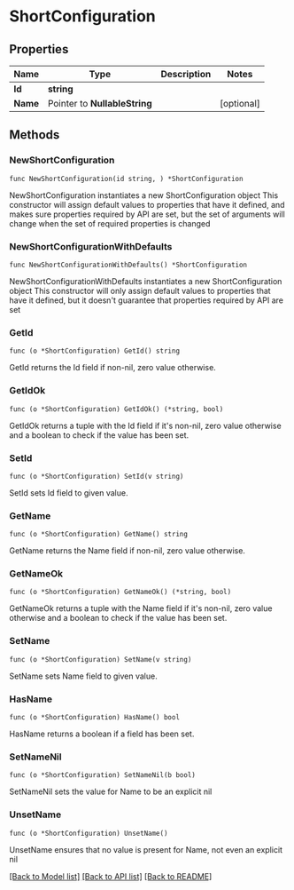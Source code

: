 # ShortConfiguration

## Properties

Name | Type | Description | Notes
------------ | ------------- | ------------- | -------------
**Id** | **string** |  | 
**Name** | Pointer to **NullableString** |  | [optional] 

## Methods

### NewShortConfiguration

`func NewShortConfiguration(id string, ) *ShortConfiguration`

NewShortConfiguration instantiates a new ShortConfiguration object
This constructor will assign default values to properties that have it defined,
and makes sure properties required by API are set, but the set of arguments
will change when the set of required properties is changed

### NewShortConfigurationWithDefaults

`func NewShortConfigurationWithDefaults() *ShortConfiguration`

NewShortConfigurationWithDefaults instantiates a new ShortConfiguration object
This constructor will only assign default values to properties that have it defined,
but it doesn't guarantee that properties required by API are set

### GetId

`func (o *ShortConfiguration) GetId() string`

GetId returns the Id field if non-nil, zero value otherwise.

### GetIdOk

`func (o *ShortConfiguration) GetIdOk() (*string, bool)`

GetIdOk returns a tuple with the Id field if it's non-nil, zero value otherwise
and a boolean to check if the value has been set.

### SetId

`func (o *ShortConfiguration) SetId(v string)`

SetId sets Id field to given value.


### GetName

`func (o *ShortConfiguration) GetName() string`

GetName returns the Name field if non-nil, zero value otherwise.

### GetNameOk

`func (o *ShortConfiguration) GetNameOk() (*string, bool)`

GetNameOk returns a tuple with the Name field if it's non-nil, zero value otherwise
and a boolean to check if the value has been set.

### SetName

`func (o *ShortConfiguration) SetName(v string)`

SetName sets Name field to given value.

### HasName

`func (o *ShortConfiguration) HasName() bool`

HasName returns a boolean if a field has been set.

### SetNameNil

`func (o *ShortConfiguration) SetNameNil(b bool)`

 SetNameNil sets the value for Name to be an explicit nil

### UnsetName
`func (o *ShortConfiguration) UnsetName()`

UnsetName ensures that no value is present for Name, not even an explicit nil

[[Back to Model list]](../README.md#documentation-for-models) [[Back to API list]](../README.md#documentation-for-api-endpoints) [[Back to README]](../README.md)


